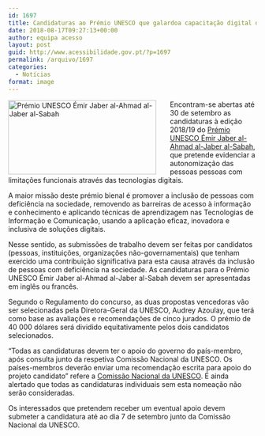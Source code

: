 ```yaml
---
id: 1697
title: Candidaturas ao Prémio UNESCO que galardoa capacitação digital de pessoas com deficiência
date: 2018-08-17T09:27:13+00:00
author: equipa acesso
layout: post
guid: http://www.acessibilidade.gov.pt/?p=1697
permalink: /arquivo/1697
categories:
  - Notícias
format: image
---
```

<div style="float:left; margin-right:2em;">
  <img src="http://www.acessibilidade.gov.pt/wordpress/wp-content/uploads/2018/08/jaber_prize_938x488_en-300x150.jpg" alt="Prémio UNESCO Émir Jaber al-Ahmad al-Jaber al-Sabah" width="300" height="150" class="alignnone size-medium wp-image-1702" srcset="http://www.acessibilidade.gov.pt/wordpress/wp-content/uploads/2018/08/jaber_prize_938x488_en-300x150.jpg 300w, http://www.acessibilidade.gov.pt/wordpress/wp-content/uploads/2018/08/jaber_prize_938x488_en-768x384.jpg 768w, http://www.acessibilidade.gov.pt/wordpress/wp-content/uploads/2018/08/jaber_prize_938x488_en.jpg 1024w" sizes="(max-width: 300px) 100vw, 300px" /></a>
</div>

Encontram-se abertas até 30 de setembro as candidaturas à edição 2018/19 do [Prémio UNESCO Émir Jaber al-Ahmad al-Jaber al-Sabah](https://en.unesco.org/prizes/digital-empowerment), que pretende evidenciar a autonomização das pessoas pessoas com limitações funcionais através das tecnologias digitais.

A maior missão deste prémio bienal é promover a inclusão de pessoas com deficiência na sociedade, removendo as barreiras de acesso à informação e conhecimento e aplicando técnicas de aprendizagem nas Tecnologias de Informação e Comunicação, usando a aplicação eficaz, inovadora e inclusiva de soluções digitais.

Nesse sentido, as submissões de trabalho devem ser feitas por candidatos (pessoas, instituições, organizações não-governamentais) que tenham exercido uma contribuição significativa para esta causa através da inclusão de pessoas com deficiência na sociedade. As candidaturas para o Prémio UNESCO Émir Jaber al-Ahmad al-Jaber al-Sabah devem ser apresentadas em inglês ou francês.

Segundo o Regulamento do concurso, as duas propostas vencedoras vão ser selecionadas pela Diretora-Geral da UNESCO, Audrey Azoulay, que terá como base as avaliações e recomendações de cinco jurados. O prémio de 40 000 dólares será dividido equitativamente pelos dois candidatos selecionados.

“Todas as candidaturas devem ter o apoio do governo do país-membro, após consulta junto da respetiva Comissão Nacional da UNESCO. Os países-membros deverão enviar uma recomendação escrita para apoio do projeto candidato” refere a [Comissão Nacional da UNESCO](https://www.unescoportugal.mne.pt/pt/noticias/premio-unesco-emir-jaber-al-ahmad-al-jaber-al-sabah-para-a-autonomizacao-das-pessoas-portadoras-de-deficiencia-atraves-das-tecnologias-digitais-2018-2019). É ainda alertado que todas as candidaturas individuais sem esta nomeação não serão consideradas.

Os interessados que pretendem receber um eventual apoio devem submeter a candidatura até ao dia 7 de setembro junto da Comissão Nacional da UNESCO.